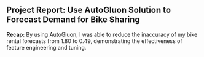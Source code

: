 ## Project Report: Use AutoGluon Solution to Forecast Demand for Bike Sharing

**Recap:** By using AutoGluon, I was able to reduce the inaccuracy of my bike rental forecasts from 1.80 to 0.49, demonstrating the effectiveness of feature engineering and tuning.

